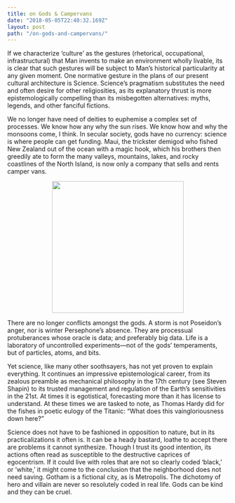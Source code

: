 ```yaml
---
title: on Gods & Campervans
date: "2018-05-05T22:40:32.169Z"
layout: post
path: "/on-gods-and-campervans/"
---
```


If we characterize ‘culture’ as the gestures (rhetorical, occupational, infrastructural) that Man invents to make an environment wholly livable, its is clear that such gestures will be subject to Man’s historical particularity at any given moment. One normative gesture in the plans of our present cultural architecture is Science. Science’s pragmatism substitutes the need and often desire for other religiosities, as its explanatory thrust is more epistemologically compelling than its misbegotten alternatives: myths, legends, and other fanciful fictions.

We no longer have need of deities to euphemise a complex set of processes. We know how any why the sun rises. We know how and why the monsoons come, I think. In secular society, gods have no currency: science is where people can get funding. Maui, the trickster demigod who fished New Zealand out of the ocean with a magic hook, which his brothers then greedily ate to form the many valleys, mountains, lakes, and rocky coastlines of the North Island, is now only a company that sells and rents camper vans.

<div style="display:flex;justify-content:center;align-items:center;">
 <img src="/maui.gif"/ height=300>
</div>

There are no longer conflicts amongst the gods. A storm is not Poseidon’s anger, nor is winter Persephone’s absence. They are processual protuberances whose oracle is data; and preferably big data. Life is a laboratory of uncontrolled experiments—not of the gods’ temperaments, but of particles, atoms, and bits.

Yet science, like many other soothsayers, has not yet proven to explain everything. It continues an impressive epistemological career, from its zealous preamble as mechanical philosophy in the 17th century (see Steven Shapin) to its trusted management and regulation of the Earth’s sensitivities in the 21st. At times it is egotistical, forecasting more than it has license to understand. At these times we are tasked to note, as Thomas Hardy did for the fishes in poetic eulogy of the Titanic: “What does this vaingloriousness down here?”

Science does not have to be fashioned in opposition to nature, but in its practicalizations it often is. It can be a heady bastard, loathe to accept there are problems it cannot synthesize. Though I trust its good intention, its actions often read as susceptible to the destructive caprices of egocentrism. If it could live with roles that are not so clearly coded ‘black,’ or ‘white,’ it might come to the conclusion that the neighborhood does not need saving. Gotham is a fictional city, as is Metropolis. The dichotomy of hero and villain are never so resolutely coded in real life. Gods can be kind and they can be cruel. 



